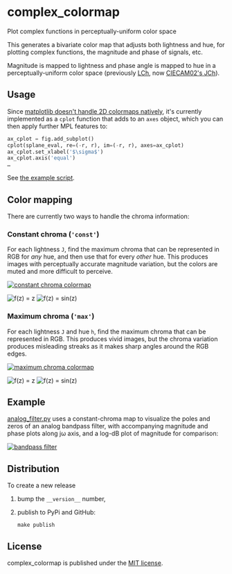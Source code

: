 # complex_colormap

Plot complex functions in perceptually-uniform color space

This generates a bivariate color map that adjusts both lightness and hue, for
plotting complex functions, the magnitude and phase of signals, etc.

Magnitude is mapped to lightness and phase angle is mapped to hue in a
perceptually-uniform color space (previously
[LCh](https://en.wikipedia.org/wiki/CIELAB_color_space#Cylindrical_model),
now
[CIECAM02's JCh](https://en.wikipedia.org/wiki/CIECAM02#Appearance_correlates)).

## Usage

Since [matplotlib doesn't handle 2D colormaps natively](https://github.com/matplotlib/matplotlib/issues/14168), it's currently implemented
as a `cplot` function that adds to an `axes` object, which you can then apply
further MPL features to:

```py
ax_cplot = fig.add_subplot()
cplot(splane_eval, re=(-r, r), im=(-r, r), axes=ax_cplot)
ax_cplot.set_xlabel('$\sigma$')
ax_cplot.axis('equal')
…
```

See [the example script](/examples/analog_filter.py).

## Color mapping

There are currently two ways to handle the chroma information:

### Constant chroma (`'const'`)

For each lightness `J`, find the maximum chroma that can be represented in RGB
for *any* hue, and then use that for every *other* hue. This produces images with
perceptually accurate magnitude variation, but the colors are muted and more
difficult to perceive.

[![constant chroma colormap](https://live.staticflickr.com/4646/39058425412_67d203f0b8.jpg)](https://flic.kr/p/22vsD6N)

![f(z) = z](https://c1.staticflickr.com/5/4682/39058425052_ff82772542_o.png)
![f(z) = sin(z)](https://c1.staticflickr.com/5/4575/39058424492_3210b35fe6_o.png)

### Maximum chroma (`'max'`)

For each lightness `J` and hue `h`, find the maximum chroma that can be
represented in RGB.  This produces vivid images, but the chroma variation
produces misleading streaks as it makes sharp angles around the RGB edges.

[![maximum chroma colormap](https://live.staticflickr.com/4599/39058425252_0ea7a3f62a.jpg)](https://flic.kr/p/22vsD43)

![f(z) = z](https://c1.staticflickr.com/5/4689/39058424882_bc4d9148a9_o.png)
![f(z) = sin(z)](https://c1.staticflickr.com/5/4565/39058424742_8d33ea9f38_o.png)

## Example

[analog_filter.py](/examples/analog_filter.py) uses a constant-chroma map to
visualize the poles and zeros of an analog bandpass filter,
with accompanying magnitude and phase plots along jω axis, and a log-dB plot of
magnitude for comparison:

[![bandpass filter](https://c1.staticflickr.com/5/4743/39109387514_b78745ecf2_z.jpg)](https://flic.kr/p/22zXQmJ)

## Distribution

To create a new release

1. bump the `__version__` number,

2. publish to PyPi and GitHub:

    ```shell
    make publish
    ```

## License

complex_colormap is published under the [MIT license](https://en.wikipedia.org/wiki/MIT_License).
